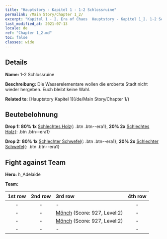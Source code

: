 ```yaml
---
title: "Hauptstory - Kapitel 1 - 1-2 Schlossruine"
permalink: /Main Story/Chapter 1_2/
excerpt: "Kapitel 1 - 2. Era of Chaos  Hauptstory - Kapitel 1_2. 1-2 Schlossruine"
last_modified_at: 2021-07-13
locale: de
ref: "Chapter 1_2.md"
toc: false
classes: wide
---
```


## Details

 **Name:** 1-2 Schlossruine

 **Beschreibung:** Die Wasserelementare wollen die eroberte Stadt nicht wieder hergeben. Euch bleibt keine Wahl.

 **Related to:** [Hauptstory Kapitel 1](/de/Main Story/Chapter 1/)

## Beutebelohnung

 **Drop 1:** **80% 1x** [Schlechtes Holz](/ItemsDE/mat_1/){: .btn .btn--era1}, **20% 2x** [Schlechtes Holz](/ItemsDE/mat_1/){: .btn .btn--era1}

 **Drop 2:** **80% 1x** [Schlechter Schwefel](/ItemsDE/mat_3/){: .btn .btn--era1}, **20% 2x** [Schlechter Schwefel](/ItemsDE/mat_3/){: .btn .btn--era1}


## Fight against Team
 **Hero:** h_Adelaide

 **Team:**


  | 1st row | 2nd row | 3rd row | 4th row |
  |:----:|:----:|:----|:----:|
  | - | - | - | - |
  | - | - | [Mönch](/de/units/Monk/) (Score: 927, Level:2)  | - |
  | - | - | [Mönch](/de/units/Monk/) (Score: 927, Level:2)  | - |
  | - | - | - | - |


